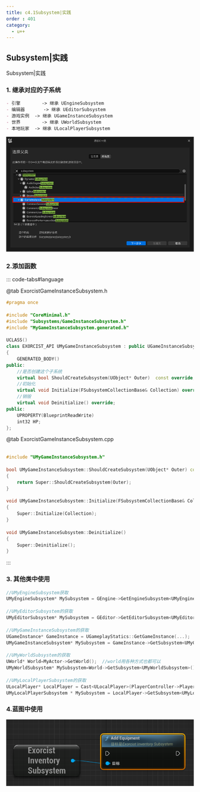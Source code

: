 ```yaml
---
title: c4.1Subsystem|实践
order : 401
category:
  - u++
---
```


## Subsystem|实践

<chatmessage avatar="../../assets/emoji/hh.png" :avatarWidth="40">
Subsystem|实践
</chatmessage>

### 1. 继承对应的子系统

```md
- 引擎		-> 继承 UEngineSubsystem
- 编辑器		-> 继承 UEditorSubsystem
- 游戏实例	-> 继承 UGameInstanceSubsystem
- 世界		-> 继承 UWorldSubsystem
- 本地玩家	-> 继承 ULocalPlayerSubsystem
```
![](..%2Fassets%2Fsubsst.png)

### 2.添加函数

::: code-tabs#language

@tab ExorcistGameInstanceSubsystem.h

```cpp
#pragma once

#include "CoreMinimal.h"
#include "Subsystems/GameInstanceSubsystem.h"
#include "MyGameInstanceSubsystem.generated.h"

UCLASS()
class EXORCIST_API UMyGameInstanceSubsystem : public UGameInstanceSubsystem
{
	GENERATED_BODY()
public:
	//是否创建这个子系统
	virtual bool ShouldCreateSubsystem(UObject* Outer)  const override;
	//初始化
	virtual void Initialize(FSubsystemCollectionBase& Collection) override;
	//销毁
	virtual void Deinitialize() override;
public:
	UPROPERTY(BlueprintReadWrite)
	int32 HP;
};

```
@tab ExorcistGameInstanceSubsystem.cpp
```cpp

#include "UMyGameInstanceSubsystem.h"

bool UMyGameInstanceSubsystem::ShouldCreateSubsystem(UObject* Outer) const
{
	return Super::ShouldCreateSubsystem(Outer);
}

void UMyGameInstanceSubsystem::Initialize(FSubsystemCollectionBase& Collection)
{
	Super::Initialize(Collection);
}

void UMyGameInstanceSubsystem::Deinitialize()
{
	Super::Deinitialize();
}

```
:::

### 3. 其他类中使用

```cpp
//UMyEngineSubsystem获取
UMyEngineSubsystem* MySubsystem = GEngine->GetEngineSubsystem<UMyEngineSubsystem>();

//UMyEditorSubsystem的获取
UMyEditorSubsystem* MySubsystem = GEditor->GetEditorSubsystem<UMyEditorSubsystem>();

//UMyGameInstanceSubsystem的获取
UGameInstance* GameInstance = UGameplayStatics::GetGameInstance(...);
UMyGameInstanceSubsystem* MySubsystem = GameInstance->GetSubsystem<UMyGameInstanceSubsystem>();

//UMyWorldSubsystem的获取
UWorld* World=MyActor->GetWorld();  //world用各种方式也都可以
UMyWorldSubsystem* MySubsystem=World->GetSubsystem<UMyWorldSubsystem>();

//UMyLocalPlayerSubsystem的获取
ULocalPlayer* LocalPlayer = Cast<ULocalPlayer>(PlayerController->Player)
UMyLocalPlayerSubsystem * MySubsystem = LocalPlayer->GetSubsystem<UMyLocalPlayerSubsystem>();
```
### 4.蓝图中使用

![](..%2Fassets%2Fsub.png)